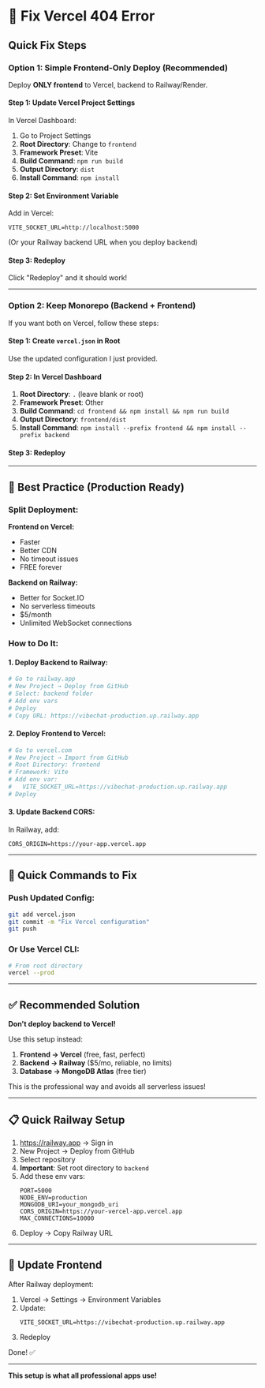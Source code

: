 # 🔧 Fix Vercel 404 Error

## Quick Fix Steps

### Option 1: Simple Frontend-Only Deploy (Recommended)

Deploy **ONLY frontend** to Vercel, backend to Railway/Render.

#### Step 1: Update Vercel Project Settings

In Vercel Dashboard:
1. Go to Project Settings
2. **Root Directory**: Change to `frontend` 
3. **Framework Preset**: Vite
4. **Build Command**: `npm run build`
5. **Output Directory**: `dist`
6. **Install Command**: `npm install`

#### Step 2: Set Environment Variable

Add in Vercel:
```
VITE_SOCKET_URL=http://localhost:5000
```
(Or your Railway backend URL when you deploy backend)

#### Step 3: Redeploy

Click "Redeploy" and it should work!

---

### Option 2: Keep Monorepo (Backend + Frontend)

If you want both on Vercel, follow these steps:

#### Step 1: Create `vercel.json` in Root

Use the updated configuration I just provided.

#### Step 2: In Vercel Dashboard

1. **Root Directory**: `.` (leave blank or root)
2. **Framework Preset**: Other
3. **Build Command**: `cd frontend && npm install && npm run build`
4. **Output Directory**: `frontend/dist`
5. **Install Command**: `npm install --prefix frontend && npm install --prefix backend`

#### Step 3: Redeploy

---

## 🎯 Best Practice (Production Ready)

### Split Deployment:

**Frontend on Vercel:**
- Faster
- Better CDN
- No timeout issues
- FREE forever

**Backend on Railway:**
- Better for Socket.IO
- No serverless timeouts
- $5/month
- Unlimited WebSocket connections

### How to Do It:

#### 1. Deploy Backend to Railway:

```bash
# Go to railway.app
# New Project → Deploy from GitHub
# Select: backend folder
# Add env vars
# Deploy
# Copy URL: https://vibechat-production.up.railway.app
```

#### 2. Deploy Frontend to Vercel:

```bash
# Go to vercel.com
# New Project → Import from GitHub
# Root Directory: frontend
# Framework: Vite
# Add env var:
#   VITE_SOCKET_URL=https://vibechat-production.up.railway.app
# Deploy
```

#### 3. Update Backend CORS:

In Railway, add:
```
CORS_ORIGIN=https://your-app.vercel.app
```

---

## 🚀 Quick Commands to Fix

### Push Updated Config:

```bash
git add vercel.json
git commit -m "Fix Vercel configuration"
git push
```

### Or Use Vercel CLI:

```bash
# From root directory
vercel --prod
```

---

## ✅ Recommended Solution

**Don't deploy backend to Vercel!**

Use this setup instead:

1. **Frontend → Vercel** (free, fast, perfect)
2. **Backend → Railway** ($5/mo, reliable, no limits)
3. **Database → MongoDB Atlas** (free tier)

This is the professional way and avoids all serverless issues!

---

## 📋 Quick Railway Setup

1. https://railway.app → Sign in
2. New Project → Deploy from GitHub
3. Select repository
4. **Important**: Set root directory to `backend`
5. Add these env vars:
   ```
   PORT=5000
   NODE_ENV=production
   MONGODB_URI=your_mongodb_uri
   CORS_ORIGIN=https://your-vercel-app.vercel.app
   MAX_CONNECTIONS=10000
   ```
6. Deploy → Copy Railway URL

---

## 🔄 Update Frontend

After Railway deployment:

1. Vercel → Settings → Environment Variables
2. Update:
   ```
   VITE_SOCKET_URL=https://vibechat-production.up.railway.app
   ```
3. Redeploy

Done! ✅

---

**This setup is what all professional apps use!**

